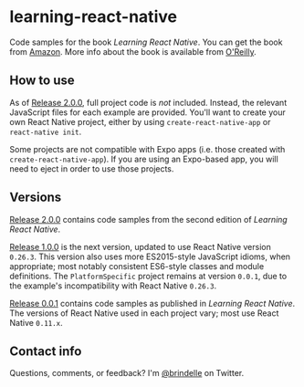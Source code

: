 # learning-react-native

Code samples for the book _Learning React Native_. You can get the book from [Amazon](http://bit.ly/lrn2edition). More info about the book is available from [O'Reilly](http://shop.oreilly.com/product/0636920085270.do).

## How to use

As of [Release 2.0.0](https://github.com/bonniee/learning-react-native/releases/tag/2.0.0), full project code is _not_ included. Instead, the relevant JavaScript files for each example are provided. You'll want to create your own React Native project, either by using `create-react-native-app` or `react-native init`.

Some projects are not compatible with Expo apps (i.e. those created with `create-react-native-app`). If you are using an Expo-based app, you will need to eject in order to use those projects.

## Versions

[Release 2.0.0](https://github.com/bonniee/learning-react-native/releases/tag/2.0.0) contains code samples from the second edition of _Learning React Native_.

[Release 1.0.0](https://github.com/bonniee/learning-react-native/releases/tag/1.0.0) is the next version, updated to use React Native version `0.26.3`. This version also uses more ES2015-style JavaScript idioms, when appropriate; most notably consistent ES6-style classes and module definitions. The `PlatformSpecific` project remains at version `0.0.1`, due to the example's incompatibility with React Native `0.26.3`.

[Release 0.0.1](https://github.com/bonniee/learning-react-native/releases/tag/0.0.1) contains code samples as published in _Learning React Native_. The versions of React Native used in each project vary; most use React Native `0.11.x`.

## Contact info

Questions, comments, or feedback? I'm [@brindelle](https://twitter.com/brindelle) on Twitter.
